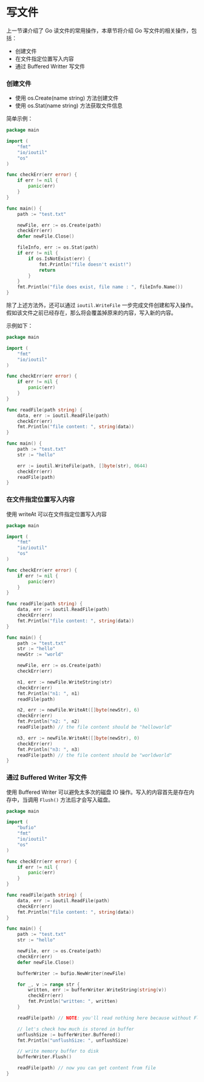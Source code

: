 # 写文件

上一节课介绍了 Go 读文件的常用操作，本章节将介绍 Go 写文件的相关操作，包括：
- 创建文件
- 在文件指定位置写入内容
- 通过 Buffered Writter 写文件

### 创建文件

- 使用 os.Create(name string) 方法创建文件
- 使用 os.Stat(name string) 方法获取文件信息

简单示例：
``` go
package main

import (
	"fmt"
	"io/ioutil"
	"os"
)

func checkErr(err error) {
	if err != nil {
		panic(err)
	}
}

func main() {
	path := "test.txt"

	newFile, err := os.Create(path)
	checkErr(err)
	defer newFile.Close()

	fileInfo, err := os.Stat(path)
	if err != nil {
		if os.IsNotExist(err) {
			fmt.Println("file doesn't exist!")
			return
		}
	}
	fmt.Println("file does exist, file name : ", fileInfo.Name())
}
```

除了上述方法外，还可以通过 `ioutil.WriteFile` 一步完成文件创建和写入操作。假如该文件之前已经存在，那么将会覆盖掉原来的内容，写入新的内容。

示例如下： 
``` go
package main

import (
	"fmt"
	"io/ioutil"
)

func checkErr(err error) {
	if err != nil {
		panic(err)
	}
}

func readFile(path string) {
	data, err := ioutil.ReadFile(path)
	checkErr(err)
	fmt.Println("file content: ", string(data))
}

func main() {
	path := "test.txt"
	str := "hello"

	err := ioutil.WriteFile(path, []byte(str), 0644)
	checkErr(err)
	readFile(path)
}
```

### 在文件指定位置写入内容

使用 writeAt 可以在文件指定位置写入内容

``` go
package main

import (
	"fmt"
	"io/ioutil"
	"os"
)

func checkErr(err error) {
	if err != nil {
		panic(err)
	}
}

func readFile(path string) {
	data, err := ioutil.ReadFile(path)
	checkErr(err)
	fmt.Println("file content: ", string(data))
}

func main() {
	path := "test.txt"
	str := "hello"
	newStr := "world"

	newFile, err := os.Create(path)
	checkErr(err)

	n1, err := newFile.WriteString(str)
	checkErr(err)
	fmt.Println("n1: ", n1)
	readFile(path)

	n2, err := newFile.WriteAt([]byte(newStr), 6)
	checkErr(err)
	fmt.Println("n2: ", n2)
	readFile(path) // the file content should be "helloworld"

	n3, err := newFile.WriteAt([]byte(newStr), 0)
	checkErr(err)
	fmt.Println("n3: ", n3)
	readFile(path) // the file content should be "worldworld"
}
```

### 通过 Buffered Writer 写文件

使用 Buffered Writer 可以避免太多次的磁盘 IO 操作。写入的内容首先是存在内存中，当调用 `Flush()` 方法后才会写入磁盘。

``` go
package main

import (
	"bufio"
	"fmt"
	"io/ioutil"
	"os"
)

func checkErr(err error) {
	if err != nil {
		panic(err)
	}
}

func readFile(path string) {
	data, err := ioutil.ReadFile(path)
	checkErr(err)
	fmt.Println("file content: ", string(data))
}

func main() {
	path := "test.txt"
	str := "hello"

	newFile, err := os.Create(path)
	checkErr(err)
	defer newFile.Close()

	bufferWriter := bufio.NewWriter(newFile)

	for _, v := range str {
		written, err := bufferWriter.WriteString(string(v))
		checkErr(err)
		fmt.Println("written: ", written)
	}

	readFile(path) // NOTE: you'll read nothing here because without Flush() operation

	// let's check how much is stored in buffer
	unflushSize := bufferWriter.Buffered()
	fmt.Println("unflushSize: ", unflushSize)

	// write memory buffer to disk
	bufferWriter.Flush()

	readFile(path) // now you can get content from file
}
```